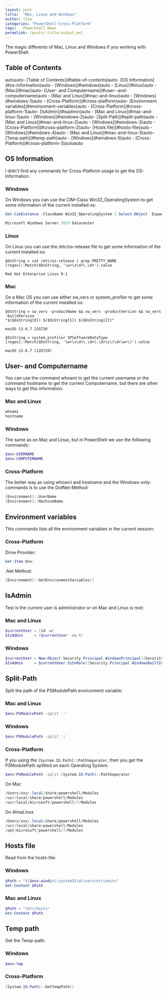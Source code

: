```yaml
---
layout: post
title:  "Mac, Linux and Windows"
author: Tinu
categories: "PowerShell-Cross-Platform"
tags:   PowerShell News
permalink: /posts/:title:output_ext
---
```


The magic differents of Mac, Linux and Windows if you working with PowerShell.

## Table of Contents

<!-- TOC -->autoauto- [Table of Contents](#table-of-contents)auto- [OS Information](#os-information)auto    - [Windows](#windows)auto    - [Linux](#linux)auto    - [Mac](#mac)auto- [User- and Computername](#user--and-computername)auto    - [Mac and Linux](#mac-and-linux)auto    - [Windows](#windows-1)auto    - [Cross-Platform](#cross-platform)auto- [Environment variables](#environment-variables)auto    - [Cross-Platform](#cross-platform-1)auto- [IsAdmin](#isadmin)auto    - [Mac and Linux](#mac-and-linux-1)auto    - [Windows](#windows-2)auto- [Split-Path](#split-path)auto    - [Mac and Linux](#mac-and-linux-2)auto    - [Windows](#windows-3)auto    - [Cross-Platform](#cross-platform-2)auto- [Hosts file](#hosts-file)auto    - [Windows](#windows-4)auto    - [Mac and Linux](#mac-and-linux-3)auto- [Temp path](#temp-path)auto    - [Windows](#windows-5)auto    - [Cross-Platform](#cross-platform-3)autoauto<!-- /TOC -->

## OS Information

I didn't find any commands for Cross-Platform usage to get the OS-Information.

### Windows

On Windows you can use the CIM-Class Win32_OperatingSystem to get some information of the current installed os:

````powershell
Get-CimInstance -ClassName Win32_OperatingSystem | Select-Object -ExpandProperty Caption
````

````powershell
Microsoft Windows Server 2019 Datacenter
````

### Linux

On Linux you can use the /etc/os-release file to get some information of the current installed os:

````shell
$OsString = cat /etc/os-release | grep PRETTY_NAME
[regex]::Match($OsString, '\w+\s\d+\.\d+').value
````

````shell
Red Hat Enterprise Linux 9.1
````

### Mac

On a Mac OS you can use either sw_vers or system_profiler to get some information of the current installed os:

````shell
$OsString = sw_vers -productName && sw_vers -productVersion && sw_vers -buildVersion
"$($OsString[0]) $($OsString[1]) $($OsString[2])"
````

````shell
macOS 13.6.7 22G720
````

````shell
$OsString = system_profiler SPSoftwareDataType
[regex]::Match($OsString, '\w+\s\d+\.\d+\.\d+\s\(\d+\w+\)').value
````

````shell
macOS 13.6.7 (22G720)
````

## User- and Computername

You can use the command whoami to get the current username or the command hostname to get the current Computername, but there are other ways to get this information.

### Mac and Linux

````powershell
whoami
hostname
````

### Windows

The same as on Mac and Linux, but in PowerShell we use the following commands:

````powershell
$env:USERNAME
$env:COMPUTERNAME
````

### Cross-Platform

The better way as using whoami and hostname and the Windows-only-commands is to use the DotNet-Method:

````powershell
[Environment]::UserName
[Environment]::MachineName
````

## Environment variables

This commands lists all the environment variables in the current session:

### Cross-Platform

Drive Provider:

````powershell
Get-Item Env:
````

.Net Method:

````powershell
[Environment]::GetEnvironmentVariables()
````

## IsAdmin

Test is the current user is administrator or on Mac and Linux is root:

### Mac and Linux

````powershell
$currentUser = (id -u)
$IsAdmin     = ($currentUser -eq 0)
````

### Windows

````powershell
$currentUser = New-Object Security.Principal.WindowsPrincipal([Security.Principal.WindowsIdentity]::GetCurrent())
$IsAdmin     = $currentUser.IsInRole([Security.Principal.WindowsBuiltInRole]::Administrator)
````

## Split-Path

Split the path of the PSModulePath environment variable:

### Mac and Linux

````powershell
$env:PSModulePath -split ':'
````

### Windows

````powershell
$env:PSModulePath -split ';'
````

### Cross-Platform

If you using the `[System.IO.Path]::PathSeparator`, then you get the PSModulePath splitted on each Operating System.

````powershell
$env:PSModulePath -split [System.IO.Path]::PathSeparator
````

On Mac

````powershell
/Users/xxx/.local/share/powershell/Modules
/usr/local/share/powershell/Modules
/usr/local/microsoft/powershell/7/Modules
````

On AlmaLinux

````powershell
/Users/xxx/.local/share/powershell/Modules
/usr/local/share/powershell/Modules
/opt/microsoft/powershell/7/Modules
````

## Hosts file

Read from the hosts-file:

### Windows

````powershell
$Path = "$($env:windir)\system32\drivers\etc\hosts"
Get-Content $Path
````

### Mac and Linux

````powershell
$Path = "/etc/hosts"
Get-Content $Path
````

## Temp path

Get the Temp-path:

### Windows

````powershell
$env:tmp
````

### Cross-Platform

````powershell
[System.IO.Path]::GetTempPath()
````

